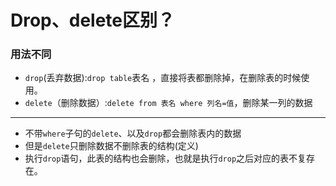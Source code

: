 # Drop、delete区别？


### 用法不同

* `drop`(丢弃数据):`drop table`表名 ，直接将表都删除掉，在删除表的时候使用。 
* `delete`（删除数据）:`delete from 表名 where 列名=值`，删除某一列的数据

---

* 不带`where`子句的`delete`、以及`drop`都会删除表内的数据
* 但是`delete`只删除数据不删除表的结构(定义)
* 执行`drop`语句，此表的结构也会删除，也就是执行`drop`之后对应的表不复存在。

